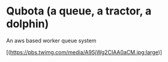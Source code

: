 # Qubota (a queue, a tractor, a dolphin)

An aws based worker queue system

[(https://pbs.twimg.com/media/A9SjWg2CIAA0aCM.jpg:large)]